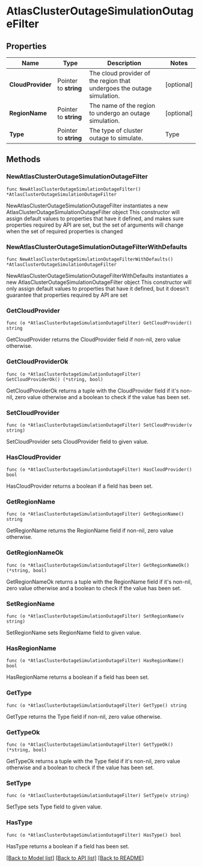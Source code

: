 # AtlasClusterOutageSimulationOutageFilter

## Properties

Name | Type | Description | Notes
------------ | ------------- | ------------- | -------------
**CloudProvider** | Pointer to **string** | The cloud provider of the region that undergoes the outage simulation. | [optional] 
**RegionName** | Pointer to **string** | The name of the region to undergo an outage simulation. | [optional] 
**Type** | Pointer to **string** | The type of cluster outage to simulate.  | Type       | Description | |------------|-------------| | &#x60;REGION&#x60;   | Simulates a cluster outage for a region.| | [optional] 

## Methods

### NewAtlasClusterOutageSimulationOutageFilter

`func NewAtlasClusterOutageSimulationOutageFilter() *AtlasClusterOutageSimulationOutageFilter`

NewAtlasClusterOutageSimulationOutageFilter instantiates a new AtlasClusterOutageSimulationOutageFilter object
This constructor will assign default values to properties that have it defined,
and makes sure properties required by API are set, but the set of arguments
will change when the set of required properties is changed

### NewAtlasClusterOutageSimulationOutageFilterWithDefaults

`func NewAtlasClusterOutageSimulationOutageFilterWithDefaults() *AtlasClusterOutageSimulationOutageFilter`

NewAtlasClusterOutageSimulationOutageFilterWithDefaults instantiates a new AtlasClusterOutageSimulationOutageFilter object
This constructor will only assign default values to properties that have it defined,
but it doesn't guarantee that properties required by API are set

### GetCloudProvider

`func (o *AtlasClusterOutageSimulationOutageFilter) GetCloudProvider() string`

GetCloudProvider returns the CloudProvider field if non-nil, zero value otherwise.

### GetCloudProviderOk

`func (o *AtlasClusterOutageSimulationOutageFilter) GetCloudProviderOk() (*string, bool)`

GetCloudProviderOk returns a tuple with the CloudProvider field if it's non-nil, zero value otherwise
and a boolean to check if the value has been set.

### SetCloudProvider

`func (o *AtlasClusterOutageSimulationOutageFilter) SetCloudProvider(v string)`

SetCloudProvider sets CloudProvider field to given value.

### HasCloudProvider

`func (o *AtlasClusterOutageSimulationOutageFilter) HasCloudProvider() bool`

HasCloudProvider returns a boolean if a field has been set.
### GetRegionName

`func (o *AtlasClusterOutageSimulationOutageFilter) GetRegionName() string`

GetRegionName returns the RegionName field if non-nil, zero value otherwise.

### GetRegionNameOk

`func (o *AtlasClusterOutageSimulationOutageFilter) GetRegionNameOk() (*string, bool)`

GetRegionNameOk returns a tuple with the RegionName field if it's non-nil, zero value otherwise
and a boolean to check if the value has been set.

### SetRegionName

`func (o *AtlasClusterOutageSimulationOutageFilter) SetRegionName(v string)`

SetRegionName sets RegionName field to given value.

### HasRegionName

`func (o *AtlasClusterOutageSimulationOutageFilter) HasRegionName() bool`

HasRegionName returns a boolean if a field has been set.
### GetType

`func (o *AtlasClusterOutageSimulationOutageFilter) GetType() string`

GetType returns the Type field if non-nil, zero value otherwise.

### GetTypeOk

`func (o *AtlasClusterOutageSimulationOutageFilter) GetTypeOk() (*string, bool)`

GetTypeOk returns a tuple with the Type field if it's non-nil, zero value otherwise
and a boolean to check if the value has been set.

### SetType

`func (o *AtlasClusterOutageSimulationOutageFilter) SetType(v string)`

SetType sets Type field to given value.

### HasType

`func (o *AtlasClusterOutageSimulationOutageFilter) HasType() bool`

HasType returns a boolean if a field has been set.

[[Back to Model list]](../README.md#documentation-for-models) [[Back to API list]](../README.md#documentation-for-api-endpoints) [[Back to README]](../README.md)



